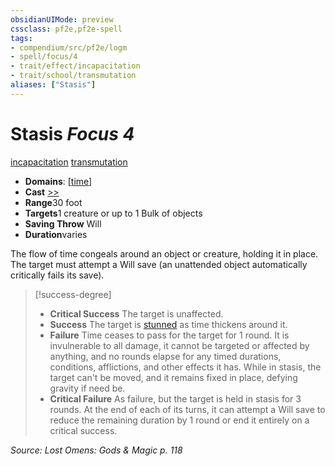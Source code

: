 ```yaml
---
obsidianUIMode: preview
cssclass: pf2e,pf2e-spell
tags:
- compendium/src/pf2e/logm
- spell/focus/4
- trait/effect/incapacitation
- trait/school/transmutation
aliases: ["Stasis"]
---
```

# Stasis *Focus 4*   
[incapacitation](incapacitation.md)  [transmutation](transmutation.md)  

- **Domains**: [[time](../domains.md#Time)]
- **Cast** [>>](chapter-9-playing-the-game.md#Actions "Two-Action") 
- **Range**30 foot
- **Targets**1 creature or up to 1 Bulk of objects
- **Saving Throw** Will
- **Duration**varies

The flow of time congeals around an object or creature, holding it in place. The target must attempt a Will save (an unattended object automatically critically fails its save).

> [!success-degree] 
> - **Critical Success** The target is unaffected.
> - **Success** The target is [stunned](conditions.md#Stunned) as time thickens around it.
> - **Failure** Time ceases to pass for the target for 1 round. It is invulnerable to all damage, it cannot be targeted or affected by anything, and no rounds elapse for any timed durations, conditions, afflictions, and other effects it has. While in stasis, the target can't be moved, and it remains fixed in place, defying gravity if need be.
> - **Critical Failure** As failure, but the target is held in stasis for 3 rounds. At the end of each of its turns, it can attempt a Will save to reduce the remaining duration by 1 round or end it entirely on a critical success.

*Source: Lost Omens: Gods & Magic p. 118*